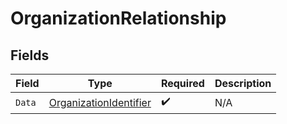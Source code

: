 # OrganizationRelationship


## Fields

| Field                                                                       | Type                                                                        | Required                                                                    | Description                                                                 |
| --------------------------------------------------------------------------- | --------------------------------------------------------------------------- | --------------------------------------------------------------------------- | --------------------------------------------------------------------------- |
| `Data`                                                                      | [OrganizationIdentifier](../../Models/Components/OrganizationIdentifier.md) | :heavy_check_mark:                                                          | N/A                                                                         |